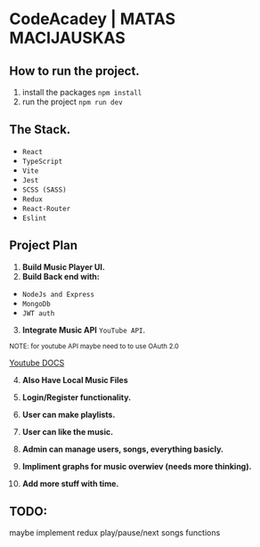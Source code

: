 # CodeAcadey | MATAS MACIJAUSKAS

## How to run the project.

1. install the packages
   `npm install`
2. run the project
   `npm run dev`

## The Stack.

- `React`
- `TypeScript`
- `Vite`
- `Jest`
- `SCSS (SASS)`
- `Redux`
- `React-Router`
- `Eslint`

## Project Plan

1. **Build Music Player UI.**
2. **Build Back end with:**

- `NodeJs and Express`
- `MongoDb`
- `JWT auth`

3. **Integrate Music API** `YouTube API`.

<sub>NOTE: for youtube API maybe need to to use OAuth 2.0</sub>

[Youtube DOCS](https://developers.google.com/youtube/v3/quickstart/js)

4. **Also Have Local Music Files**

5. **Login/Register functionality.**
6. **User can make playlists.**
7. **User can like the music.**
8. **Admin can manage users, songs, everything basicly.**
9. **Impliment graphs for music overwiev (needs more thinking).**
10. **Add more stuff with time.**

## TODO:

maybe implement redux play/pause/next songs functions
